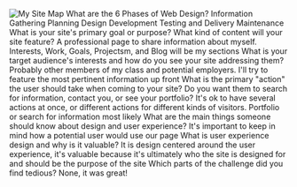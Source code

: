 ![My Site Map](/c/users/michael/desktop/phase-0/week-2/imgs/sitemap.png)
What are the 6 Phases of Web Design?
	Information Gathering
	Planning
	Design
	Development
	Testing and Delivery
	Maintenance
What is your site's primary goal or purpose? What kind of content will your site feature?
	A professional page to share information about myself. Interests, Work, Goals, Projectsm, and Blog will be my sections
What is your target audience's interests and how do you see your site addressing them?
	Probably other members of my class and potential employers. I'll try to feature the most pertinent information up front
What is the primary "action" the user should take when coming to your site? Do you want them to search for information, contact you, or see your portfolio? It's ok to have several actions at once, or different actions for different kinds of visitors.
	Portfolio or search for information most likely
What are the main things someone should know about design and user experience?
	It's important to keep in mind how a potential user would use our page
What is user experience design and why is it valuable? 
	It is design centered around the user experience, it's valuable because it's ultimately who the site is designed for and should be the purpose of the site
Which parts of the challenge did you find tedious?
	None, it was great!